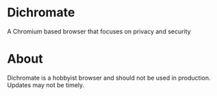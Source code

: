 # Dichromate
A Chromium based browser that focuses on privacy and security 

# About

Dichromate is a hobbyist browser and should not be used in production. Updates may not be timely.
